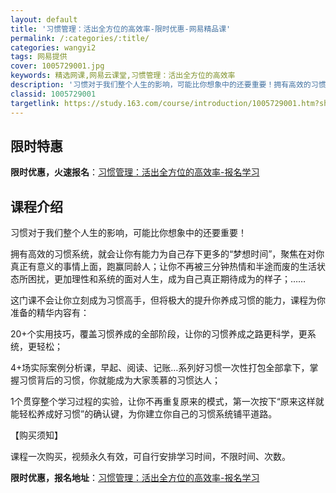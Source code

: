 ```yaml
---
layout: default
title: '习惯管理：活出全方位的高效率-限时优惠-网易精品课'
permalink: /:categories/:title/
categories: wangyi2
tags: 网易提供
cover: 1005729001.jpg
keywords: 精选网课,网易云课堂,习惯管理：活出全方位的高效率
description: '习惯对于我们整个人生的影响，可能比你想象中的还要重要！拥有高效的习惯系统，就会让你有能力为自己存下更多的“梦想时间”，聚'
classid: 1005729001
targetlink: https://study.163.com/course/introduction/1005729001.htm?share=1&shareId=1025206652&utm_campaign=share&utm_medium=iphoneShare&utm_source=&utm_u=1025206652
---
```


## 限时特惠

**限时优惠，火速报名**：[习惯管理：活出全方位的高效率-报名学习](https://study.163.com/course/introduction/1005729001.htm?share=1&shareId=1025206652&utm_campaign=share&utm_medium=iphoneShare&utm_source=&utm_u=1025206652)

## 课程介绍

习惯对于我们整个人生的影响，可能比你想象中的还要重要！



拥有高效的习惯系统，就会让你有能力为自己存下更多的“梦想时间”，聚焦在对你真正有意义的事情上面，跑赢同龄人；让你不再被三分钟热情和半途而废的生活状态所困扰，更加理性和系统的面对人生，成为自己真正期待成为的样子；……



这门课不会让你立刻成为习惯高手，但将极大的提升你养成习惯的能力，课程为你准备的精华内容有：

20+个实用技巧，覆盖习惯养成的全部阶段，让你的习惯养成之路更科学，更系统，更轻松；

4+场实际案例分析课，早起、阅读、记账…系列好习惯一次性打包全部拿下，掌握习惯背后的习惯，你就能成为大家羡慕的习惯达人；

1个贯穿整个学习过程的实验，让你不再重复原来的模式，第一次按下“原来这样就能轻松养成好习惯”的确认键，为你建立你自己的习惯系统铺平道路。



【购买须知】

课程一次购买，视频永久有效，可自行安排学习时间，不限时间、次数。

**限时优惠，报名地址**：[习惯管理：活出全方位的高效率-报名学习](https://study.163.com/course/introduction/1005729001.htm?share=1&shareId=1025206652&utm_campaign=share&utm_medium=iphoneShare&utm_source=&utm_u=1025206652)

